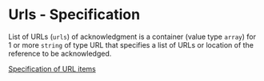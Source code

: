 # Urls - Specification

List of URLs (`urls`) of acknowledgment is a container (value type `array`) for 1 or more `string` of type URL that specifies a list of URLs or location of the reference to be acknowledged.

[Specification of URL items](types/acknowledgments/acknowledgment/urls/url-spec.en.md)

